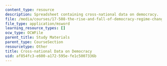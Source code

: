 ```yaml
---
content_type: resource
description: Spreadsheet containing cross-national data on democracy.
file: /media/courses/17-508-the-rise-and-fall-of-democracy-regime-change-spring-2002/af854fc3e600a172595efe1c5007336b_data.xls
file_type: application/msword
learning_resource_types: []
ocw_type: OCWFile
parent_title: Study Materials
parent_type: CourseSection
resourcetype: Other
title: Cross-national Data on Democracy
uid: af854fc3-e600-a172-595e-fe1c5007336b
---
```

